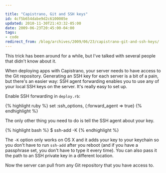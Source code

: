 ```yaml
---

title: "Capistrano, Git and SSH keys"
id: 4cf5b654dabe9d2c6100005e
updated: 2010-11-30T21:43:32-05:00
date: 2009-06-23T20:45:00-04:00
tags:
- code
redirect_from: /blog/archives/2009/06/23/capistrano-git-and-ssh-keys/
---
```


This trick has been around for a while, but I've talked with several people that didn't know about it.

When deploying apps with Capistrano, your server needs to have access to the Git repository. Generating an SSH key for each server is a bit of a pain, but there's an easier way: SSH agent forwarding enables you to use any of your local SSH keys on the server. It's really easy to set up.

Enable SSH forwarding in `deploy.rb`:

{% highlight ruby %}
set :ssh_options, {:forward_agent => true}
{% endhighlight %}

The only other thing you need to do is tell the SSH agent about your key.

{% highlight bash %}
$ ssh-add -K
{% endhighlight %}

The `-K` option only works on OS X and it adds your key to your keychain so you don't have to run `ssh-add` after you reboot (and if you have a passphrase set, you don't have to type it every time). You can also pass it the path to an SSH private key in a different location.

Now the server can pull from any Git repository that you have access to.
